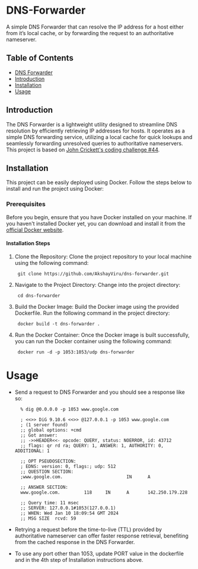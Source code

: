 # DNS-Forwarder

A simple DNS Forwarder that can resolve the IP address for a host either from it’s local cache, or by forwarding the request to an authoritative nameserver.

## Table of Contents

- [DNS Forwarder](#dns-forwarder)
- [Introduction](#introduction)
- [Installation](#installation)
- [Usage](#usage)

## Introduction

The DNS Forwarder is a lightweight utility designed to streamline DNS resolution by efficiently retrieving IP addresses for hosts. It operates as a simple DNS forwarding service, utilizing a local cache for quick lookups and seamlessly forwarding unresolved queries to authoritative nameservers. This project is based on [John Crickett's coding challenge #44](https://codingchallenges.substack.com/p/coding-challenge-44-dns-forwarder).

## Installation

This project can be easily deployed using Docker. Follow the steps below to install and run the project using Docker:

### Prerequisites
Before you begin, ensure that you have Docker installed on your machine. If you haven't installed Docker yet, you can download and install it from the [official Docker website](https://www.docker.com/).

#### Installation Steps
1. Clone the Repository: Clone the project repository to your local machine using the following command:

        git clone https://github.com/AkshayViru/dns-forwarder.git

2. Navigate to the Project Directory: Change into the project directory:

        cd dns-forwarder
    
3. Build the Docker Image: Build the Docker image using the provided Dockerfile. Run the following command in the project directory:

        docker build -t dns-forwarder .

4. Run the Docker Container: Once the Docker image is built successfully, you can run the Docker container using the following command:
    
        docker run -d -p 1053:1053/udp dns-forwarder

# Usage

- Send a request to DNS Forwarder and you should see a response like so:

        % dig @0.0.0.0 -p 1053 www.google.com

        ; <<>> DiG 9.10.6 <<>> @127.0.0.1 -p 1053 www.google.com
        ; (1 server found)
        ;; global options: +cmd
        ;; Got answer:
        ;; ->>HEADER<<- opcode: QUERY, status: NOERROR, id: 43712
        ;; flags: qr rd ra; QUERY: 1, ANSWER: 1, AUTHORITY: 0, ADDITIONAL: 1
        
        ;; OPT PSEUDOSECTION:
        ; EDNS: version: 0, flags:; udp: 512
        ;; QUESTION SECTION:
        ;www.google.com.                        IN      A
        
        ;; ANSWER SECTION:
        www.google.com.         118     IN      A       142.250.179.228
        
        ;; Query time: 11 msec
        ;; SERVER: 127.0.0.1#1053(127.0.0.1)
        ;; WHEN: Wed Jan 10 18:09:54 GMT 2024
        ;; MSG SIZE  rcvd: 59
- Retrying a request before the time-to-live (TTL) provided by authoritative nameserver can offer faster response retrieval, benefiting from the cached response in the DNS Forwarder.
- To use any port other than 1053, update PORT value in the dockerfile and in the 4th step of Installation instructions above.